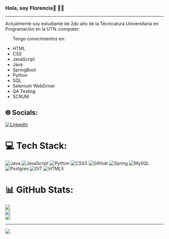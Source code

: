 ### Hola, soy Florencia👋 :woman_technologist:
<hr>
<p> Actualmente soy estudiante de 2do año de la Tecnicatura Universitaria en Programación en la UTN.:computer: </p>
<ul>Tengo conocimientos en: 
  <p></p>
  <li> HTML </li>
  <li> CSS </li>
  <li> JavaScript </li>
  <li> Java </li>
  <li> SpringBoot </li>
  <li> Python </li>
  <li> SQL </li>
  <li> Selenium WebDriver </li>
  <li> QA Testing</li>
  <li> SCRUM </li>
 </ul>

## 🌐 Socials:
[![LinkedIn](https://img.shields.io/badge/LinkedIn-%230077B5.svg?logo=linkedin&logoColor=white)](https://linkedin.com/in/florencia-oviedo/) 

# 💻 Tech Stack:
![Java](https://img.shields.io/badge/java-%23ED8B00.svg?style=for-the-badge&logo=java&logoColor=white) ![JavaScript](https://img.shields.io/badge/javascript-%23323330.svg?style=for-the-badge&logo=javascript&logoColor=%23F7DF1E) ![Python](https://img.shields.io/badge/python-3670A0?style=for-the-badge&logo=python&logoColor=ffdd54) ![CSS3](https://img.shields.io/badge/css3-%231572B6.svg?style=for-the-badge&logo=css3&logoColor=white) ![GitHub](https://img.shields.io/badge/GitHub-%23121011.svg?style=for-the-badge&logo=github&logoColor=white) ![Spring](https://img.shields.io/badge/spring-%236DB33F.svg?style=for-the-badge&logo=spring&logoColor=white) ![MySQL](https://img.shields.io/badge/mysql-%2300f.svg?style=for-the-badge&logo=mysql&logoColor=white) ![Postgres](https://img.shields.io/badge/postgres-%23316192.svg?style=for-the-badge&logo=postgresql&logoColor=white) ![GIT](https://img.shields.io/badge/Git-fc6d26?style=for-the-badge&logo=git&logoColor=white) ![HTML5](https://img.shields.io/badge/html5-%23E34F26.svg?style=for-the-badge&logo=html5&logoColor=white)
# 📊 GitHub Stats:
![](https://github-readme-stats.vercel.app/api?username=florencia-oviedo&theme=dark&hide_border=false&include_all_commits=false&count_private=false)<br/>
![](https://github-readme-streak-stats.herokuapp.com/?user=florencia-oviedo&theme=dark&hide_border=false)<br/>
![](https://github-readme-stats.vercel.app/api/top-langs/?username=florencia-oviedo&theme=dark&hide_border=false&include_all_commits=false&count_private=false&layout=compact)

---
[![](https://visitcount.itsvg.in/api?id=florencia-oviedo&icon=0&color=0)](https://visitcount.itsvg.in)
